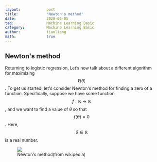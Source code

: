 ```yaml
---
layout:            post
title:             "Newton's method"
date:              2020-06-05
tag:               Machine Learning Basic
category:          Machine Learning Basic
author:            tianliang
math:              true
---
```

## Newton's method
Returning to logistic regression, Let’s now talk about a different algorithm for maximizing $$\ell(\theta)$$.
To get us started, let's consider Newton's method for finding a zero of a function. Specifically, suppose we have some function $$f : \mathbb{R} \to \mathbb{R}$$, and we want to find a value of $\theta$ so that $$f(\theta)=0$$. Here, $$\theta \in \mathbb{R}$$ is a real number. 

<figure>
   <img src="{{ "/images/NewtonIteration_Ani.gif" | absolute_url }}" />
   <figcaption>Newton's method(from wikipedia)</figcaption>
</figure>


